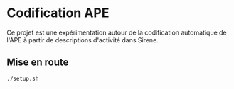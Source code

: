 # Codification APE

Ce projet est une expérimentation autour de la codification automatique de l'APE à partir de descriptions d'activité dans Sirene.

## Mise en route

```
./setup.sh
```
